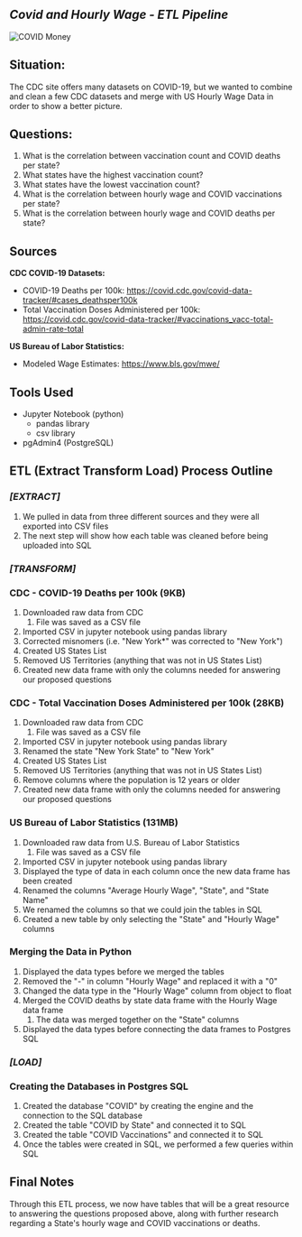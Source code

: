 ## *Covid and Hourly Wage - ETL Pipeline*

![COVID Money](https://www.newhope.com/sites/newhope360.com/files/styles/article_featured_retina/public/covid19%20money.png?itok=ycJGsmTo)

## Situation: 
The CDC site offers many datasets on COVID-19, but we wanted to combine and clean a few CDC datasets and merge with US Hourly Wage Data in order to show a better picture.

## Questions:
1. What is the correlation between vaccination count and COVID deaths per state?
4. What states have the highest vaccination count?
5. What states have the lowest vaccination count?
6. What is the correlation between hourly wage and COVID vaccinations per state? 
7. What is the correlation between hourly wage and COVID deaths per state?

## Sources
**CDC COVID-19 Datasets:** 
* COVID-19 Deaths per 100k: https://covid.cdc.gov/covid-data-tracker/#cases_deathsper100k
* Total Vaccination Doses Administered per 100k: https://covid.cdc.gov/covid-data-tracker/#vaccinations_vacc-total-admin-rate-total

**US Bureau of Labor Statistics:**
* Modeled Wage Estimates: https://www.bls.gov/mwe/

## Tools Used
* Jupyter Notebook (python)
    * pandas library
    * csv library
* pgAdmin4 (PostgreSQL)

## ETL (Extract Transform Load) Process Outline

### _[EXTRACT]_
1. We pulled in data from three different sources and they were all exported into CSV files
2. The next step will show how each table was cleaned before being uploaded into SQL

### _[TRANSFORM]_

### CDC - COVID-19 Deaths per 100k (9KB)
1. Downloaded raw data from CDC
   1. File was saved as a CSV file
2. Imported CSV in jupyter notebook using pandas library
3. Corrected misnomers (i.e. "New York*" was corrected to "New York")
4. Created US States List
5. Removed US Territories (anything that was not in US States List)
6. Created new data frame with only the columns needed for answering our proposed questions

### CDC - Total Vaccination Doses Administered per 100k (28KB)
1. Downloaded raw data from CDC
   1. File was saved as a CSV file
2. Imported CSV in jupyter notebook using pandas library
3. Renamed the state "New York State" to "New York"
4. Created US States List
5. Removed US Territories (anything that was not in US States List)
6. Remove columns where the population is 12 years or older
6. Created new data frame with only the columns needed for answering our proposed questions

### US Bureau of Labor Statistics (131MB)
1. Downloaded raw data from U.S. Bureau of Labor Statistics
   1. File was saved as a CSV file
2. Imported CSV in jupyter notebook using pandas library
3. Displayed the type of data in each column once the new data frame has been created
4. Renamed the columns "Average Hourly Wage", "State", and "State Name"
5. We renamed the columns so that we could join the tables in SQL
6. Created a new table by only selecting the "State" and "Hourly Wage" columns

### Merging the Data in Python
1. Displayed the data types before we merged the tables
2. Removed the "-" in column "Hourly Wage" and replaced it with a "0"
3. Changed the data type in the "Hourly Wage" column from object to float
4. Merged the COVID deaths by state data frame with the Hourly Wage data frame
   1. The data was merged together on the "State" columns
5. Displayed the data types before connecting the data frames to Postgres SQL

### _[LOAD]_

### Creating the Databases in Postgres SQL
1. Created the database "COVID" by creating the engine and the connection to the SQL database
2. Created the table "COVID by State" and connected it to SQL
3. Created the table "COVID Vaccinations" and connected it to SQL
4. Once the tables were created in SQL, we performed a few queries within SQL

## Final Notes
Through this ETL process, we now have tables that will be a great resource to answering the questions proposed above, along with further research regarding a State's hourly wage and COVID vaccinations or deaths.
